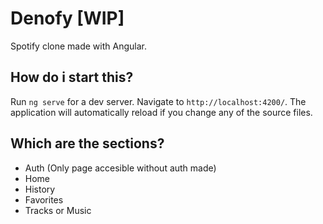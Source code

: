 # Denofy [WIP]

Spotify clone made with Angular. 

## How do i start this?

Run `ng serve` for a dev server. Navigate to `http://localhost:4200/`. The application will automatically reload if you change any of the source files.

## Which are the sections?

* Auth (Only page accesible without auth made)
* Home 
* History
* Favorites
* Tracks or Music